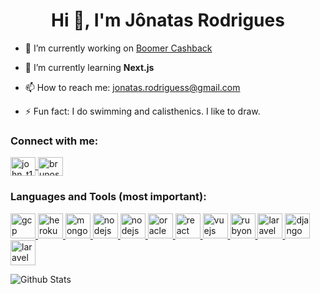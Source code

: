 <h1 align="center">
  Hi 👋, I'm Jônatas Rodrigues
</h1>

- 🔭 I’m currently working on <a href="https://boomer.com.br" target="_blank">Boomer Cashback</a>

- 🌱 I’m currently learning **Next.js**

- 📫 How to reach me: jonatas.rodriguess@gmail.com

- ⚡ Fun fact: I do swimming and calisthenics. I like to draw.

<h3 align="left">Connect with me:</h3>
<p align="left">
  <a href="https://twitter.com/John_T1000" target="_blank">
    <img align="center" src="https://cdn.jsdelivr.net/npm/simple-icons@3.0.1/icons/twitter.svg" alt="john_t1000" height="30" width="40" />
  </a>
  <a href="https://linkedin.com/in/brunos3d" target="_blank">
    <img align="center" src="https://cdn.jsdelivr.net/npm/simple-icons@3.0.1/icons/linkedin.svg" alt="brunos3d" height="30" width="40" />
  </a>
</p>

<h3 align="left">Languages and Tools (most important):</h3>
<p align="left">
  <a href="https://cloud.google.com" target="_blank">
    <img src="https://www.vectorlogo.zone/logos/google_cloud/google_cloud-icon.svg" alt="gcp" width="40" height="40"/>
  </a>
  <a href="https://heroku.com" target="_blank">
    <img src="https://www.vectorlogo.zone/logos/heroku/heroku-icon.svg" alt="heroku" width="40" height="40"/>
  </a>
  <a href="https://www.mongodb.com/" target="_blank">
    <img src="https://devicons.github.io/devicon/devicon.git/icons/mongodb/mongodb-original-wordmark.svg" alt="mongodb" width="40" height="40"/>
  </a>
  <a href="https://www.postgresql.org/" target="_blank">
    <img src="https://devicons.github.io/devicon/devicon.git/icons/postgresql/postgresql-original-wordmark.svg" alt="nodejs" width="40" height="40"/>
  </a>
  <a href="https://www.mysql.com/" target="_blank">
    <img src="https://devicons.github.io/devicon/devicon.git/icons/mysql/mysql-original-wordmark.svg" alt="nodejs" width="40" height="40"/>
  </a>
    <a href="https://www.oracle.com/" target="_blank">
    <img src="https://devicons.github.io/devicon/devicon.git/icons/oracle/oracle-original.svg" alt="oracle" width="40" height="40"/>
  </a>
  <a href="https://reactjs.org/" target="_blank">
    <img src="https://devicons.github.io/devicon/devicon.git/icons/react/react-original-wordmark.svg" alt="react" width="40" height="40"/>
  </a>
  <a href="https://vuejs.org/" target="_blank">
    <img src="https://devicons.github.io/devicon/devicon.git/icons/vuejs/vuejs-original-wordmark.svg" alt="vuejs" width="40" height="40"/>
  </a>
  <a href="https://rubyonrails.org/" target="_blank">
    <img src="https://devicons.github.io/devicon/devicon.git/icons/rails/rails-original-wordmark.svg" alt="rubyonrails" width="40" height="40"/>
  </a>
  <a href="https://laravel.com/" target="_blank">
    <img src="https://devicons.github.io/devicon/devicon.git/icons/laravel/laravel-plain.svg" alt="laravel" width="40" height="40"/>
  </a>
    <a href="https://www.djangoproject.com/" target="_blank">
    <img src="https://devicons.github.io/devicon/devicon.git/icons/django/django-original.svg" alt="django" width="40" height="40"/>
  </a>
  <a href="https://www.java.com/" target="_blank">
    <img src="https://devicons.github.io/devicon/devicon.git/icons/java/java-original-wordmark.svg" alt="laravel" width="40" height="40"/>
  </a>
</p>

<img align="left" alt="Github Stats" src="https://github-readme-stats.vercel.app/api?username=johnt1000&show_icons=true&hide_border=true" />

<!--
**johnt1000/johnt1000** is a ✨ _special_ ✨ repository because its `README.md` (this file) appears on your GitHub profile.

[![Visitors](https://visitor-badge.glitch.me/badge?page_id=github/jonht1000)](https://brunos3d.github.io)

### Hi there 👋

Here are some ideas to get you started:

- 🔭 I’m currently working on ...
- 🌱 I’m currently learning ...
- 👯 I’m looking to collaborate on ...
- 🤔 I’m looking for help with ...
- 💬 Ask me about ...
- 📫 How to reach me: ...
- 😄 Pronouns: ...
- ⚡ Fun fact: ...
-->
